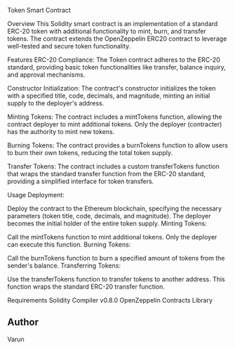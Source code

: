 Token Smart Contract 

Overview
This Solidity smart contract is an implementation of a standard ERC-20 token with additional functionality to mint, burn, and transfer tokens. The contract extends the OpenZeppelin ERC20 contract to leverage well-tested and secure token functionality.

Features
ERC-20 Compliance: The Token contract adheres to the ERC-20 standard, providing basic token functionalities like transfer, balance inquiry, and approval mechanisms.

Constructor Initialization: The contract's constructor initializes the token with a specified title, code, decimals, and magnitude, minting an initial supply to the deployer's address.

Minting Tokens: The contract includes a mintTokens function, allowing the contract deployer to mint additional tokens. Only the deployer (contracter) has the authority to mint new tokens.

Burning Tokens: The contract provides a burnTokens function to allow users to burn their own tokens, reducing the total token supply.

Transfer Tokens: The contract includes a custom transferTokens function that wraps the standard transfer function from the ERC-20 standard, providing a simplified interface for token transfers.

Usage
Deployment:

Deploy the contract to the Ethereum blockchain, specifying the necessary parameters (token title, code, decimals, and magnitude).
The deployer becomes the initial holder of the entire token supply.
Minting Tokens:

Call the mintTokens function to mint additional tokens. Only the deployer can execute this function.
Burning Tokens:

Call the burnTokens function to burn a specified amount of tokens from the sender's balance.
Transferring Tokens:

Use the transferTokens function to transfer tokens to another address. This function wraps the standard ERC-20 transfer function.

Requirements
Solidity Compiler v0.8.0 
OpenZeppelin Contracts Library

## Author

Varun
